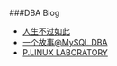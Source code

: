 ###DBA Blog
* [人生不过如此](http://hidba.org/)
* [一个故事@MySQL DBA](http://www.orczhou.com/)
* [P.LINUX LABORATORY](http://www.penglixun.com/)
